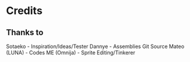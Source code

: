 # Credits

## Thanks  to
Sotaeko - Inspiration/Ideas/Tester
Dannye - Assemblies Git Source
Mateo (LUNA) - Codes
ME (Omnija) - Sprite Editing/Tinkerer